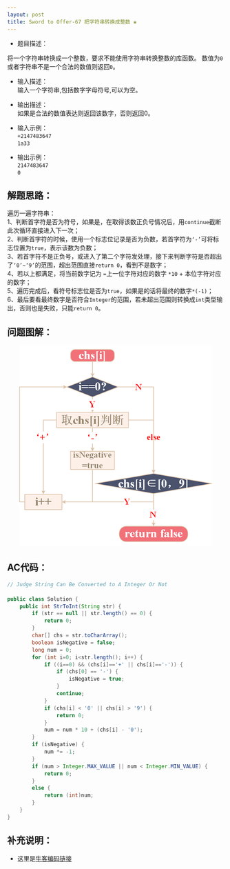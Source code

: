 ```yaml
---
layout: post
title: Sword to Offer-67 把字符串转换成整数 ❀
---
```


* 题目描述：  

将一个字符串转换成一个整数，要求不能使用字符串转换整数的库函数。 数值为`0`或者字符串不是一个合法的数值则返回`0`。

* 输入描述：  
输入一个字符串,包括数字字母符号,可以为空。  

* 输出描述：  
如果是合法的数值表达则返回该数字，否则返回0。  

* 输入示例：  
`+2147483647`  
`1a33`  

* 输出示例：  
`2147483647`  
`0`  


## 解题思路：

遍历一遍字符串：  
1、判断首字符是否为符号，如果是，在取得该数正负号情况后，用`continue`截断此次循环直接进入下一次；  
2、判断首字符的时候，使用一个标志位记录是否为负数，若首字符为`‘-’`可将标志位置为`true`，表示该数为负数；  
3、若首字符不是正负号，或进入了第二个字符发处理，接下来判断字符是否超出了`‘0’~‘9’`的范围，超出范围直接`return 0`，看到不是数字；  
4、若以上都满足，将当前数字记为 `=`上一位字符对应的数字 `*10` + 本位字符对应的数字；  
5、遍历完成后，看符号标志位是否为`true`，如果是的话将最终的数字`*(-1)`；  
6、最后要看最终数字是否符合`Integer`的范围，若未超出范围则转换成`int`类型输出，否则也是失败，只能`return 0`。

## 问题图解：

<center>
    <img src="/assets/img/blog/sword-offer-67.png">
</center>


## AC代码：

```java
// Judge String Can Be Converted to A Integer Or Not

public class Solution {
    public int StrToInt(String str) {
        if (str == null || str.length() == 0) {
            return 0;
        }
        char[] chs = str.toCharArray();
        boolean isNegative = false;
        long num = 0;
        for (int i=0; i<str.length(); i++) {
            if ((i==0) && (chs[i]=='+' || chs[i]=='-')) {
                if (chs[0] == '-') {
                    isNegative = true;
                }
                continue;
            }
            if (chs[i] < '0' || chs[i] > '9') {
                return 0;
            }
            num = num * 10 + (chs[i] - '0');
        }
        if (isNegative) {
            num *= -1;
        }
        if (num > Integer.MAX_VALUE || num < Integer.MIN_VALUE) {
            return 0;
        }
        else {
            return (int)num;
        }
    }
}

```


## 补充说明： 

* 这里是[牛客编码链接](https://www.nowcoder.com/practice/1277c681251b4372bdef344468e4f26e?tpId=13&&tqId=11202&rp=1&ru=/ta/coding-interviews&qru=/ta/coding-interviews/question-ranking)